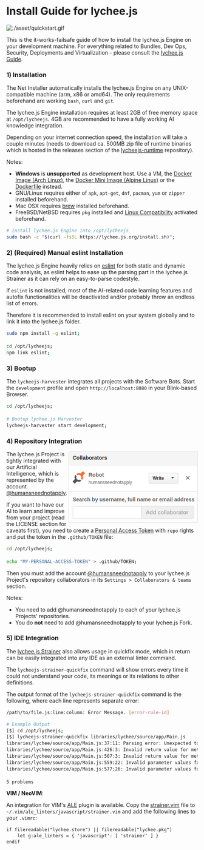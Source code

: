 
# Install Guide for lychee.js

![./asset/quickstart.gif](./asset/quickstart.gif)

This is the it-works-failsafe guide of how to install the lychee.js
Engine on your development machine. For everything related to Bundles,
Dev Ops, Security, Deployments and Virtualization - please consult the
[lychee.js Guide](https://github.com/Artificial-Engineering/lycheejs-guide.git).


### 1) Installation

The Net Installer automatically installs the lychee.js Engine
on any UNIX-compatible machine (arm, x86 or amd64). The only
requirements beforehand are working `bash`, `curl` and `git`.

The lychee.js Engine installation requires at least 2GB of free
memory space at `/opt/lycheejs`. 4GB are recommended to have a
fully working AI knowledge integration.

Depending on your internet connection speed, the installation
will take a couple minutes (needs to download ca. 500MB zip
file of runtime binaries which is hosted in the releases section
of the [lycheejs-runtime](https://github.com/Artificial-Engineering/lycheejs-runtime/releases)
repository).

Notes:

- **Windows** is **unsupported** as development host. Use a VM, the [Docker Image (Arch Linux)](https://hub.docker.com/r/cookiengineer/lycheejs), the [Docker Mini Image (Alpine Linux)](https://hub.docker.com/r/cookiengineer/lycheejs-mini/) or the [Dockerfile](https://github.com/Artificial-Engineering/lycheejs-bundle/blob/master/bin/package/docker/Dockerfile) instead.
- GNU/Linux requires either of `apk`, `apt-get`, `dnf`, `pacman`, `yum` or `zipper` installed beforehand.
- Mac OSX requires [brew](https://brew.sh) installed beforehand.
- FreeBSD/NetBSD requires `pkg` installed and [Linux Compatibility](https://www.freebsd.org/doc/handbook/linuxemu-lbc-install.html) activated beforehand.

```bash
# Install lychee.js Engine into /opt/lycheejs
sudo bash -c "$(curl -fsSL https://lychee.js.org/install.sh)";
```


### 2) (Required) Manual eslint Installation

The lychee.js Engine heavily relies on [eslint](https://github.com/eslint)
for both static and dynamic code analysis, as eslint helps
to ease up the parsing part in the lychee.js Strainer as
it can rely on an easy-to-parse codestyle.

If `eslint` is not installed, most of the AI-related code
learning features and autofix functionalities will be
deactivated and/or probably throw an endless list of errors.

Therefore it is recommended to install eslint on your system
globally and to link it into the lychee.js folder.

```bash
sudo npm install -g eslint;

cd /opt/lycheejs;
npm link eslint;
```


### 3) Bootup

The `lycheejs-harvester` integrates all projects with the
Software Bots. Start the `development` profile and open
`http://localhost:8080` in your Blink-based Browser.

```bash
cd /opt/lycheejs;

# Bootup lychee.js Harvester
lycheejs-harvester start development;
```


### 4) Repository Integration

<img src="./asset/quickstart-collaborators.png" align="right" width="340px">

The lychee.js Project is tightly integrated with our
Artificial Intelligence, which is represented by the account
[@humansneednotapply](https://github.com/humansneednotapply).

If you want to have our AI to learn and improve from your project
(read the LICENSE section for caveats first), you need to create a
[Personal Access Token](https://github.com/settings/tokens)
with `repo` rights and put the token in the `.github/TOKEN` file:

```bash
cd /opt/lycheejs;

echo "MY-PERSONAL-ACCESS-TOKEN" > .github/TOKEN;
```

Then you must add the account [@humansneednotapply](https://github.com/humansneednotapply)
to your lychee.js Project's repository collaborators in its
`Settings > Collaborators & teams` section.

Notes:

- You need to add @humansneednotapply to each of your lychee.js Projects' repositories.
- You do **not** need to add @humansneednotapply to your lychee.js Fork.


### 5) IDE Integration

The [lychee.js Strainer](../libraries/strainer) also allows usage
in quickfix mode, which in return can be easily integrated into
any IDE as an external linter command.

The `lycheejs-strainer-quickfix` command will show errors
every time it could not understand your code, its meanings
or its relations to other definitions.

The output format of the `lycheejs-strainer-quickfix` command
is the following, where each line represents separate error:

```bash
/path/to/file.js:line:column: Error Message. [error-rule-id]
```

```bash
# Example Output
[$] cd /opt/lycheejs;
[$] lycheejs-strainer-quickfix libraries/lychee/source/app/Main.js
libraries/lychee/source/app/Main.js:37:11: Parsing error: Unexpected token an. [parser-error]
libraries/lychee/source/app/Main.js:426:3: Invalid return value for method "init()". [no-return-value]
libraries/lychee/source/app/Main.js:507:3: Invalid return value for method "destroy()". [no-return-value]
libraries/lychee/source/app/Main.js:559:22: Invalid parameter values for "id" for method "setState()". [no-parameter-value]
libraries/lychee/source/app/Main.js:577:26: Invalid parameter values for "whatever" for method "getState()". [no-parameter-value]

5 problems
```


**VIM / NeoVIM**:

An integration for VIM's [ALE](https://github.com/w0rp/ALE) plugin
is available. Copy the [strainer.vim](../bin/linter/ale/strainer.vim)
file to `~/.vim/ale_linters/javascript/strainer.vim` and add the
following lines to your `.vimrc`:

```vim
if filereadable("lychee.store") || filereadable("lychee.pkg")
	let g:ale_linters = { 'javascript': [ 'strainer' ] }
endif
```

